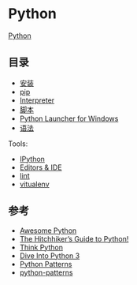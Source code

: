 # Python

[Python](http://python.org/)

## 目录

- [安装](install.md)
- [pip](pip.md)
- [Interpreter](interpreter.md)
- [脚本](script.md)
- [Python Launcher for Windows](py.md)
- [语法](lang/index.md)

Tools:

- [IPython](tools/ipython.md)
- [Editors & IDE](tools/editors.md)
- [lint](tools/lint.md)
- [vitualenv](tools/virtualenv.md)

<!--
Standard Library:

- [sys 系统信息](libs/sys.md)
- [os 文件系统](libs/os.md)
- [re 正则表达式](libs/re.md)
- [datetime 日期时间](libs/datetime.md)

Third Library:

- [pytest 测试框架](libs/pytest.md)
-->


## 参考

- [Awesome Python](https://github.com/vinta/awesome-python)
- [The Hitchhiker’s Guide to Python!](http://docs.python-guide.org/)
- [Think Python](http://greenteapress.com/wp/think-python-2e/)
- [Dive Into Python 3](http://getpython3.com/diveintopython3/)
- [Python Patterns](http://matthiaseisen.com/)
- [python-patterns](https://github.com/faif/python-patterns)
